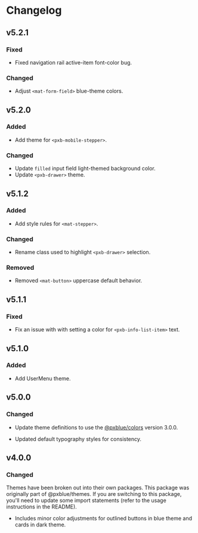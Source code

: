 # Changelog

## v5.2.1

### Fixed

-   Fixed navigation rail active-item font-color bug.

### Changed

-   Adjust `<mat-form-field>` blue-theme colors.

## v5.2.0

### Added

-   Add theme for `<pxb-mobile-stepper>`.

### Changed

-   Update `filled` input field light-themed background color.
-   Update `<pxb-drawer>` theme.

## v5.1.2

### Added

-   Add style rules for `<mat-stepper>`.

### Changed

-   Rename class used to highlight `<pxb-drawer>` selection.

### Removed

-   Removed `<mat-button>` uppercase default behavior.

## v5.1.1

### Fixed

-   Fix an issue with with setting a color for `<pxb-info-list-item>` text.

## v5.1.0

### Added

-   Add UserMenu theme.

## v5.0.0

### Changed

-   Update theme definitions to use the [@pxblue/colors](https://www.npmjs.com/package/@pxblue/colors) version 3.0.0.
<!-- - Update color schemes to address accessibility concerns. -->
-   Updated default typography styles for consistency.

## v4.0.0

### Changed

Themes have been broken out into their own packages. This package was originally part of @pxblue/themes. If you are switching to this package, you'll need to update some import statements (refer to the usage instructions in the README).

-   Includes minor color adjustments for outlined buttons in blue theme and cards in dark theme.
